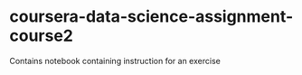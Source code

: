 # coursera-data-science-assignment-course2
Contains notebook containing instruction for an exercise
